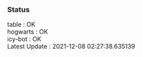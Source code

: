### Status


table : OK  
hogwarts : OK  
icy-bot : OK  
Latest Update : 2021-12-08 02:27:38.635139
